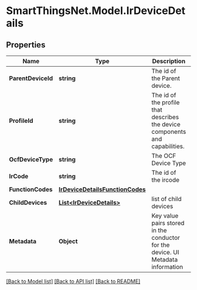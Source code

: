 # SmartThingsNet.Model.IrDeviceDetails
## Properties

Name | Type | Description | Notes
------------ | ------------- | ------------- | -------------
**ParentDeviceId** | **string** | The id of the Parent device. | [optional] 
**ProfileId** | **string** | The id of the profile that describes the device components and capabilities. | [optional] 
**OcfDeviceType** | **string** | The OCF Device Type | [optional] 
**IrCode** | **string** | The id of the ircode | [optional] 
**FunctionCodes** | [**IrDeviceDetailsFunctionCodes**](IrDeviceDetailsFunctionCodes.md) |  | [optional] 
**ChildDevices** | [**List&lt;IrDeviceDetails&gt;**](IrDeviceDetails.md) | list of child devices | [optional] 
**Metadata** | **Object** | Key value pairs stored in the conductor for the device. UI Metadata information  | [optional] 

[[Back to Model list]](../README.md#documentation-for-models) [[Back to API list]](../README.md#documentation-for-api-endpoints) [[Back to README]](../README.md)


